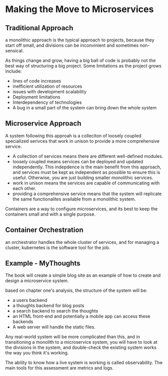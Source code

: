 # Making the Move to Microservices

## Traditional Approach

a monolithic approach is the typical approach to projects, because they start off small, and divisions can be inconvinient and sometimes non-sensical.

As things change and grow, having a big ball of code is probably not the best way of structuring a big project. Some limitations as the project grows include:

- lines of code increases
- inefficient utilization of resources
- issues with development scalability
- Deployment limitations
- Interdependency of technologies
- A bug in a small part of the system can bring down the whole system

## Microservice Approach

A system following this approah is a colleciton of loosely coupled specialized serivces that work in unison to provide a more comprehensive service.

- A collection of services means there are different well-defined modules.
- loosely coupled means services can be deployed and updated independently. This indepdence is the main benefit from this approach, and services must be kept as independent as possible to ensure this is useful. Otherwise, you are just building smaller monolithic services.
- work in unison means the services are capable of communicating with each other.
- providing a comprehensive service means that the system will replicate the same functionalites available from a monolithic system.

Containers are a way to configure microservices, and its best to keep the containers small and with a single purpose.

## Container Orchestration

an orchestrator handles the whole cluster of services, and for managing a cluster, kubernetes is the software tool for the job.

## Example - MyThoughts

The book will create a simple blog site as an example of how to create and design a microservice system.

based on chapter one's analysis, the structure of the system will be:

- a users backend
- a thoughts backend for blog posts
- a search backend to search the thoughts
- an HTML front-end and potentially a mobile app can access these backends
- A web server will handle the static files.

Any real-world system will be more complicated than this, and in transitioning a monolith to a microservice system, you will have to look at the divisions in the system, and double-check the existing system works the way you think it's working.

The ability to know how a live system is working is called observability. The main tools for this assessment are metrics and logs.
